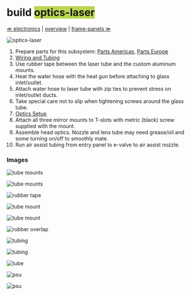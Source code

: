 build <span style="background-color:#b9d551"> optics-laser </span>
============================

[≪ electronics](build-electronics) | [overview](assembly) | [frame-panels ≫](build-frame-panels)

![optics-laser](http://farm9.staticflickr.com/8124/8699091873_38b84576d5_z.jpg)

1. Prepare parts for this subsystem: [Parts Americas](/lasersaur/bom-subsystems-usd), [Parts Europe](/lasersaur/bom-subsystems-eur)
2. [Wiring and Tubing](wiring)
3. Use rubber tape between the laser tube and the custom aluminum mounts.
4. Heat the water hose with the heat gun before attaching to glass inlet/outlet.
5. Attach water hose to laser tube with zip ties to prevent stress on inlet/outlet ducts. 
6. Take special care not to slip when tightening screws around the glass tube.
7. [Optics Setup](optics_setup)
8. Attach all three mirror mounts to T-slots with metric (black) screw supplied with the mount.
9. Assemble head optics. Nozzle and lens tube may need grease/oil and some turning on/off to smoothly mate.
10. Run air assist tubing from entry panel to e-valve to air assist nozzle.



### Images

![tube mounts](http://farm9.staticflickr.com/8185/8413526277_390bca77c5_z.jpg)

![tube mounts](http://farm9.staticflickr.com/8071/8414624770_d2d9a0a2d2_z.jpg)

![rubber tape](http://farm9.staticflickr.com/8044/8413524285_8eb80b3257_z.jpg)

![tube mount](http://farm9.staticflickr.com/8235/8413523625_e597fb38c0_z.jpg)

![tube mount](http://farm9.staticflickr.com/8501/8413523009_78907e9b0c_z.jpg)

![rubber overlap](http://farm9.staticflickr.com/8329/8413522773_e4a82a48aa_z.jpg)

![tubing](http://farm9.staticflickr.com/8188/8414621552_6a0fd4a451_z.jpg)

![tubing](http://farm9.staticflickr.com/8499/8414621358_b689f725d8_z.jpg)

![tube](http://farm9.staticflickr.com/8496/8414620972_7cfceae3a9_z.jpg)

![psu](http://farm9.staticflickr.com/8050/8414619180_322d63171b_z.jpg)

![psu](http://farm9.staticflickr.com/8090/8414625824_46c211ac87_z.jpg)
